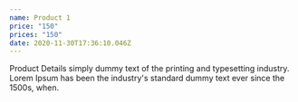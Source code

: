 ```yaml
---
name: Product 1
price: "150"
prices: "150"
date: 2020-11-30T17:36:10.046Z
---
```

<!--StartFragment-->

Product Details simply dummy text of the printing and typesetting industry. Lorem Ipsum has been the industry's standard dummy text ever since the 1500s, when.

<!--EndFragment-->